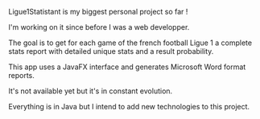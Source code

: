 Ligue1Statistant is my biggest personal project so far !

I'm working on it since before I was a web developper.

The goal is to get for each game of the french football Ligue 1 a complete stats report 
with detailed unique stats and a result probability.

This app uses a JavaFX interface and generates Microsoft Word format reports.

It's not available yet but it's in constant evolution. 

Everything is in Java but I intend to add new technologies to this project.